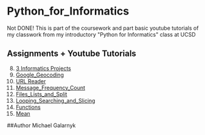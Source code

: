 # Python_for_Informatics

Not DONE! This is part of the coursework and part basic youtube tutorials of my classwork from my introductory "Python for Informatics" class at UCSD

## Assignments + Youtube Tutorials
8) [3 Informatics Projects]()
7) [Google_Geocoding]()
6) [URL Reader]()
5) [Message_Frequency_Count]()
4) [Files_Lists_and_Split]()
3) [Looping_Searching_and_Slicing]()
2) [Functions]()
1) [Mean]()
<ul> </ul>
##Author
Michael Galarnyk
